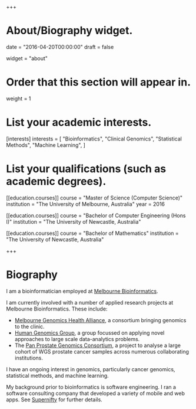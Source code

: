 +++
# About/Biography widget.

date = "2016-04-20T00:00:00"
draft = false

widget = "about"

# Order that this section will appear in.
weight = 1

# List your academic interests.
[interests]
  interests = [
    "Bioinformatics",
    "Clinical Genomics",
    "Statistical Methods",
    "Machine Learning",
  ]

# List your qualifications (such as academic degrees).
[[education.courses]]
  course = "Master of Science (Computer Science)"
  institution = "The University of Melbourne, Australia"
  year = 2016

[[education.courses]]
  course = "Bachelor of Computer Engineering (Hons I)"
  institution = "The University of Newcastle, Australia"

[[education.courses]]
  course = "Bachelor of Mathematics"
  institution = "The University of Newcastle, Australia"
 
+++

# Biography

I am a bioinformatician employed at [Melbourne Bioinformatics](http://www.melbournebioinformatics.org.au/). 

I am currently involved with a number of applied research projects at Melbourne Bioinformatics. These include:

* [Melbourne Genomics Health Alliance](http://www.melbournegenomics.org.au/), a consortium bringing genomics to the clinic.
* [Human Genomics Group](https://www.melbournebioinformatics.org.au/project/human-genomics/), a group focussed on applying novel approaches to large scale data-analytics problems.
* The [Pan Prostate Genomics Consortium](https://www.melbournebioinformatics.org.au/project/ppgc/), a project to analyse a large cohort of WGS prostate cancer samples across numerous collaborating institutions.

I have an ongoing interest in genomics, particularly cancer genomics, statistical methods, and machine learning.

My background prior to bioinformatics is software engineering.
I ran a software consulting company that developed a variety of mobile and web apps. See [Supernifty](http://www.supernifty.org/) for further details.

